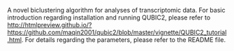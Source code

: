 A novel biclustering algorithm for analyses of transcriptomic data. 
For basic introduction regarding installation and running QUBIC2, please refer to http://htmlpreview.github.io/?https://github.com/maqin2001/qubic2/blob/master/vignette/QUBIC2_tutorial.html.
For details regarding the parameters, please refer to the README file. 
